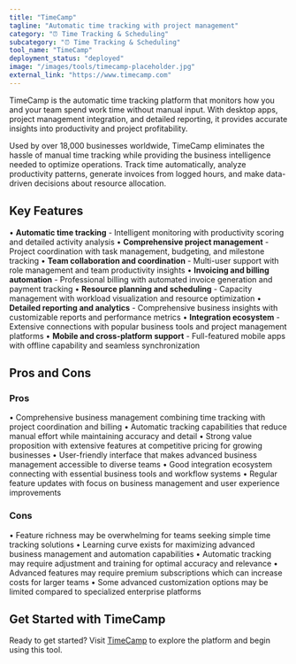 ```yaml
---
title: "TimeCamp"
tagline: "Automatic time tracking with project management"
category: "⏰ Time Tracking & Scheduling"
subcategory: "⏰ Time Tracking & Scheduling"
tool_name: "TimeCamp"
deployment_status: "deployed"
image: "/images/tools/timecamp-placeholder.jpg"
external_link: "https://www.timecamp.com"
---
```

TimeCamp is the automatic time tracking platform that monitors how you and your team spend work time without manual input. With desktop apps, project management integration, and detailed reporting, it provides accurate insights into productivity and project profitability.

Used by over 18,000 businesses worldwide, TimeCamp eliminates the hassle of manual time tracking while providing the business intelligence needed to optimize operations. Track time automatically, analyze productivity patterns, generate invoices from logged hours, and make data-driven decisions about resource allocation.

## Key Features

• **Automatic time tracking** - Intelligent monitoring with productivity scoring and detailed activity analysis
• **Comprehensive project management** - Project coordination with task management, budgeting, and milestone tracking
• **Team collaboration and coordination** - Multi-user support with role management and team productivity insights
• **Invoicing and billing automation** - Professional billing with automated invoice generation and payment tracking
• **Resource planning and scheduling** - Capacity management with workload visualization and resource optimization
• **Detailed reporting and analytics** - Comprehensive business insights with customizable reports and performance metrics
• **Integration ecosystem** - Extensive connections with popular business tools and project management platforms
• **Mobile and cross-platform support** - Full-featured mobile apps with offline capability and seamless synchronization

## Pros and Cons

### Pros
• Comprehensive business management combining time tracking with project coordination and billing
• Automatic tracking capabilities that reduce manual effort while maintaining accuracy and detail
• Strong value proposition with extensive features at competitive pricing for growing businesses
• User-friendly interface that makes advanced business management accessible to diverse teams
• Good integration ecosystem connecting with essential business tools and workflow systems
• Regular feature updates with focus on business management and user experience improvements

### Cons
• Feature richness may be overwhelming for teams seeking simple time tracking solutions
• Learning curve exists for maximizing advanced business management and automation capabilities
• Automatic tracking may require adjustment and training for optimal accuracy and relevance
• Advanced features may require premium subscriptions which can increase costs for larger teams
• Some advanced customization options may be limited compared to specialized enterprise platforms

## Get Started with TimeCamp

Ready to get started? Visit [TimeCamp](https://www.timecamp.com/) to explore the platform and begin using this tool.